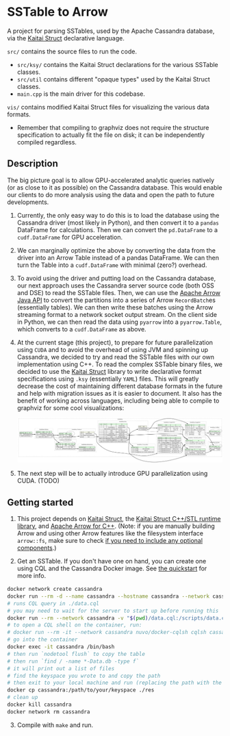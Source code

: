 # SSTable to Arrow

A project for parsing SSTables, used by the Apache Cassandra database, via the [Kaitai Struct](https://kaitai.io/) declarative language.

`src/` contains the source files to run the code.

- `src/ksy/` contains the Kaitai Struct declarations for the various SSTable classes.
- `src/util` contains different "opaque types" used by the Kaitai Struct classes.
- `main.cpp` is the main driver for this codebase.

`vis/` contains modified Kaitai Struct files for visualizing the various data formats.

- Remember that compiling to graphviz does not require the structure specification to actually fit the file on disk; it can be independently compiled regardless.

## Description

The big picture goal is to allow GPU-accelerated analytic queries natively (or as close to it as possible) on the Cassandra database. This would enable our clients to do more analysis using the data and open the path to future developments.

1. Currently, the only easy way to do this is to load the database using the Cassandra driver (most likely in Python), and then convert it to a `pandas` DataFrame for calculations. Then we can convert the `pd.DataFrame` to a `cudf.DataFrame` for GPU acceleration.

2. We can marginally optimize the above by converting the data from the driver into an Arrow Table instead of a pandas DataFrame. We can then turn the Table into a `cudf.DataFrame` with minimal (zero?) overhead.

3. To avoid using the driver and putting load on the Cassandra database, our next approach uses the Cassandra server source code (both OSS and DSE) to read the SSTable files. Then, we can use the [Apache Arrow Java API](http://arrow.apache.org/docs/java/index.html) to convert the partitions into a series of Arrow `RecordBatch`es (essentially tables). We can then write these batches using the Arrow streaming format to a network socket output stream. On the client side in Python, we can then read the data using `pyarrow` into a `pyarrow.Table`, which converts to a `cudf.DataFrame` as above.

4. At the current stage (this project), to prepare for future parallelization using `CUDA` and to avoid the overhead of using JVM and spinning up Cassandra, we decided to try and read the SSTable files with our own implementation using C++. To read the complex SSTable binary files, we decided to use the [Kaitai Struct](https://kaitai.io/) library to write declarative format specifications using `.ksy` (essentially `YAML`) files. This will greatly decrease the cost of maintaining different database formats in the future and help with migration issues as it is easier to document. It also has the benefit of working across languages, including being able to compile to graphviz for some cool visualizations:

    ![flowchart of Data.db file](visualization/results/data.png)

5. The next step will be to actually introduce GPU parallelization using CUDA. (TODO)

## Getting started

1. This project depends on [Kaitai Struct](`https://kaitai.io/#download`), the [Kaitai Struct C++/STL runtime library](https://github.com/kaitai-io/kaitai_struct_cpp_stl_runtime), and [Apache Arrow for C++](http://arrow.apache.org/docs/cpp/cmake.html). (Note: if you are manually building Arrow and using other Arrow features like the filesystem interface `arrow::fs`, make sure to check [if you need to include any optional components](http://arrow.apache.org/docs/developers/cpp/building.html#optional-components).)

2. Get an SSTable. If you don't have one on hand, you can create one using CQL and the Cassandra Docker image. See [the quickstart](https://cassandra.apache.org/quickstart/) for more info.

```bash
docker network create cassandra
docker run --rm -d --name cassandra --hostname cassandra --network cassandra cassandra:3.11
# runs CQL query in ./data.cql
# you may need to wait for the server to start up before running this
docker run --rm --network cassandra -v "$(pwd)/data.cql:/scripts/data.cql" -e CQLSH_HOST=cassandra -e CQLSH_PORT=9042 nuvo/docker-cqlsh
# to open a CQL shell on the container, run:
# docker run --rm -it --network cassandra nuvo/docker-cqlsh cqlsh cassandra 9042 --cqlversion='3.4.4'
# go into the container
docker exec -it cassandra /bin/bash
# then run `nodetool flush` to copy the table
# then run `find / -name *-Data.db -type f`
# it will print out a list of files
# find the keyspace you wrote to and copy the path
# then exit to your local machine and run (replacing the path with the path to your keyspace)
docker cp cassandra:/path/to/your/keyspace ./res
# clean up
docker kill cassandra
docker network rm cassandra
```

3. Compile with `make` and run.
